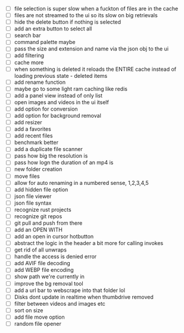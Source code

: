 - [ ] file selection is super slow when a fuckton of files are in the cache
- [ ] files are not streamed to the ui so its slow on big retrievals
- [ ] hide the delete button if nothing is selected
- [ ] add an extra button to select all
- [ ] search bar
- [ ] command palette maybe
- [ ] pass the size and extension and name via the json obj to the ui
- [ ] add filtering
- [ ] cache more
- [ ] when something is deleted it reloads the ENTIRE cache instead of loading previous state - deleted items
- [ ] add rename function
- [ ] maybe go to some light ram caching like redis
- [ ] add a panel view instead of only list
- [ ] open images and videos in the ui itself
- [ ] add option for conversion
- [ ] add option for background removal
- [ ] add resizer
- [ ] add a favorites
- [ ] add recent files
- [ ] benchmark better
- [ ] add a duplicate file scanner
- [ ] pass how big the resolution is 
- [ ] pass how logn the duration of an mp4 is
- [ ] new folder creation
- [ ] move files
- [ ] allow for auto renaming in a numbered sense, 1,2,3,4,5
- [ ] add hidden file option
- [ ] json file viewer
- [ ] json file syntax
- [ ] recognize rust projects 
- [ ] recognize git repos
- [ ] git pull and push from there
- [ ] add an OPEN WITH 
- [ ] add an open in cursor hotbutton
- [ ] abstract the logic in the header a bit more for calling invokes
- [ ] get rid of all unwraps
- [ ] handle the access is denied error
- [ ] add AVIF file decoding
- [ ] add WEBP file encoding
- [ ] show path we're currently in
- [ ] improve the bg removal tool
- [ ] add a url bar to webscrape into that folder lol
- [ ] Disks dont update in realtime when thumbdrive removed
- [ ] filter between videos and images etc
- [ ] sort on size
- [ ] add file move option
- [ ] random file opener